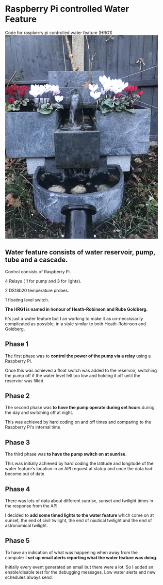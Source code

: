 # Raspberry Pi controlled Water Feature
Code for raspberry pi controlled water feature (HRG1)
![Water Feature](images/IMG_1175.jpg?raw=true)

## Water feature consists of water reservoir, pump, tube and a cascade.

Control consists of Raspberry Pi. 

4 Relays ( 1 for pump and 3 for lights).

2 DS18b20 temperature probes.

1 floating level switch.


**The HRG1 is named in honour of Heath-Robinson and Rube Goldberg.**  

It's just a water feature but I an working to make it as un-neccissarily complicated as possible, in a style similar to both Heath-Robinson and Goldberg.

## Phase 1
The first phase was to **control the power of the pump via a relay** using a Raspberry Pi.

Once this was achieved a float switch was added to the reservoir, switching the pump off if the water level fell too low and holding it off until the reservior was filled.

## Phase 2
The second phase was **to have the pump operate during set hours** during the day and switching off at night.

This was achieved by hard coding on and off times and comparing to the Raspberry Pi's internal time.

## Phase 3
The third phase was **to have the pump switch on at sunrise.** 

This was initially achieved by hard coding the latitude and longitude of the water feature's location in an API request at statup and once the data had become out of date.

## Phase 4
There was lots of data about different sunrise, sunset and twilight times in the response from the API.

I decided to **add some timed lights to the water feature** which come on at sunset, the end of civil twilight, the end of nautical twilight and the end of astronomical twilight.

## Phase 5
To have an indication of what was happening when away from the computer I **set up email alerts reporting what the water feature was doing.**

Initially every event generated an email but there were a lot. So I added an enable/disable test for the debugging messages.  Low water alerts and new schedules always send.
